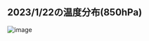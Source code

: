 ## 2023/1/22の温度分布(850hPa)
![image](https://user-images.githubusercontent.com/17642227/213913851-b6c4ebdd-f183-44da-ad20-8f4e6554a4ad.png)
